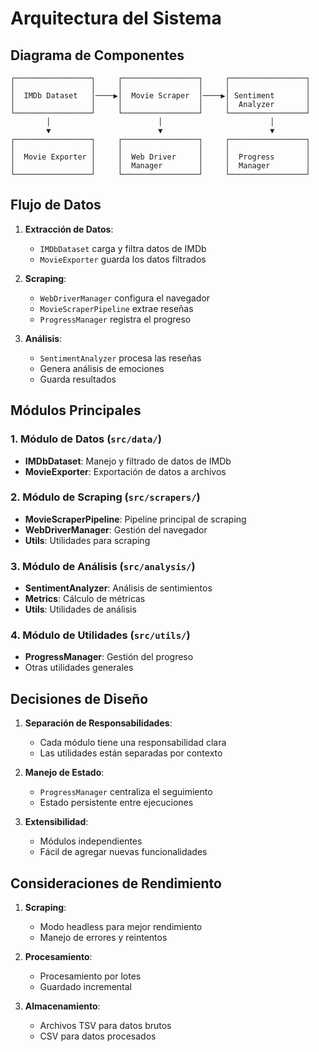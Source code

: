 # Arquitectura del Sistema

## Diagrama de Componentes

```
┌─────────────────┐     ┌─────────────────┐     ┌─────────────────┐
│                 │     │                 │     │                 │
│  IMDb Dataset   │────▶│  Movie Scraper  │────▶│ Sentiment       │
│                 │     │                 │     │  Analyzer       │
└─────────────────┘     └─────────────────┘     └─────────────────┘
        │                        │                        │
        ▼                        ▼                        ▼
┌─────────────────┐     ┌─────────────────┐     ┌─────────────────┐
│                 │     │                 │     │                 │
│  Movie Exporter │     │  Web Driver     │     │  Progress       │
│                 │     │  Manager        │     │  Manager        │
└─────────────────┘     └─────────────────┘     └─────────────────┘
```

## Flujo de Datos

1. **Extracción de Datos**:
   - `IMDbDataset` carga y filtra datos de IMDb
   - `MovieExporter` guarda los datos filtrados

2. **Scraping**:
   - `WebDriverManager` configura el navegador
   - `MovieScraperPipeline` extrae reseñas
   - `ProgressManager` registra el progreso

3. **Análisis**:
   - `SentimentAnalyzer` procesa las reseñas
   - Genera análisis de emociones
   - Guarda resultados

## Módulos Principales

### 1. Módulo de Datos (`src/data/`)
- **IMDbDataset**: Manejo y filtrado de datos de IMDb
- **MovieExporter**: Exportación de datos a archivos

### 2. Módulo de Scraping (`src/scrapers/`)
- **MovieScraperPipeline**: Pipeline principal de scraping
- **WebDriverManager**: Gestión del navegador
- **Utils**: Utilidades para scraping

### 3. Módulo de Análisis (`src/analysis/`)
- **SentimentAnalyzer**: Análisis de sentimientos
- **Metrics**: Cálculo de métricas
- **Utils**: Utilidades de análisis

### 4. Módulo de Utilidades (`src/utils/`)
- **ProgressManager**: Gestión del progreso
- Otras utilidades generales

## Decisiones de Diseño

1. **Separación de Responsabilidades**:
   - Cada módulo tiene una responsabilidad clara
   - Las utilidades están separadas por contexto

2. **Manejo de Estado**:
   - `ProgressManager` centraliza el seguimiento
   - Estado persistente entre ejecuciones

3. **Extensibilidad**:
   - Módulos independientes
   - Fácil de agregar nuevas funcionalidades

## Consideraciones de Rendimiento

1. **Scraping**:
   - Modo headless para mejor rendimiento
   - Manejo de errores y reintentos

2. **Procesamiento**:
   - Procesamiento por lotes
   - Guardado incremental

3. **Almacenamiento**:
   - Archivos TSV para datos brutos
   - CSV para datos procesados 